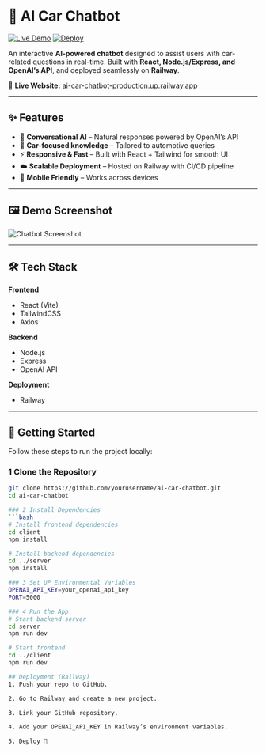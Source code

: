 # 🚗 AI Car Chatbot

[![Live Demo](https://img.shields.io/badge/Live%20Demo-Online-brightgreen)](https://ai-car-chatbot-production.up.railway.app)
[![Deploy](https://img.shields.io/badge/Deployed%20on-Railway-blueviolet)](https://railway.app/)

An interactive **AI-powered chatbot** designed to assist users with car-related questions in real-time. Built with **React, Node.js/Express, and OpenAI’s API**, and deployed seamlessly on **Railway**.

🔗 **Live Website:** [ai-car-chatbot-production.up.railway.app](https://ai-car-chatbot-production.up.railway.app)

---

## ✨ Features

- 💬 **Conversational AI** – Natural responses powered by OpenAI’s API
- 🚗 **Car-focused knowledge** – Tailored to automotive queries
- ⚡ **Responsive & Fast** – Built with React + Tailwind for smooth UI
- ☁️ **Scalable Deployment** – Hosted on Railway with CI/CD pipeline
- 📱 **Mobile Friendly** – Works across devices

---

## 🖼️ Demo Screenshot

![Chatbot Screenshot](https://i.imgur.com/jX2p7Mn.png) <!-- Replace with your own screenshot if you like -->

---

## 🛠️ Tech Stack

**Frontend**

- React (Vite)
- TailwindCSS
- Axios

**Backend**

- Node.js
- Express
- OpenAI API

**Deployment**

- Railway

---

## 🚀 Getting Started

Follow these steps to run the project locally:

### 1️ Clone the Repository

````bash
git clone https://github.com/yourusername/ai-car-chatbot.git
cd ai-car-chatbot

### 2️ Install Dependencies
```bash
# Install frontend dependencies
cd client
npm install

# Install backend dependencies
cd ../server
npm install

### 3 Set UP Environmental Variables
OPENAI_API_KEY=your_openai_api_key
PORT=5000

### 4 Run the App
# Start backend server
cd server
npm run dev

# Start frontend
cd ../client
npm run dev

## Deployment (Railway)
1. Push your repo to GitHub.

2. Go to Railway and create a new project.

3. Link your GitHub repository.

4. Add your OPENAI_API_KEY in Railway’s environment variables.

5. Deploy 🚀
````
